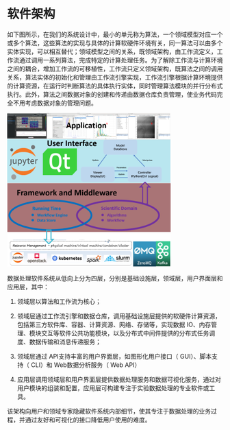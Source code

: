 
# 软件架构

如下图所示，在我们的系统设计中，最小的单元称为算法，一个领域模型对应一个或多个算法，这些算法的实现与具体的计算软硬件环境有关，同一算法可以由多个实体实现，可以相互替代；领域模型之间的关系，既领域架构，由工作流定义，工作流通过调用一系列算法，完成特定的计算处理任务。为了解除工作流与计算环境之间的耦合，增加工作流的可移植性，工作流只定义领域架构，既算法之间的调用关系，算法实体的初始化和管理由工作流引擎实现，工作流引擎根据计算环境提供的计算资源，在运行时判断算法的具体执行实体，同时管理算法模块的并行分布式执行。此外，算法之间数据对象的创建和传递由数据仓库负责管理，使业务代码完全不用考虑数据对象的管理问题。

<img src="../images/framework1.png" style="zoom:40%;" />

  数据处理软件系统从低向上分为四层，分别是基础设施层，领域层，用户界面层和应用层，其中：

1. 领域层以算法和工作流为核心；

2. 领域层通过工作流引擎和数据仓库，调用基础设施层提供的软硬件计算资源，包括第三方软件库、容器、计算资源、网络、存储等，实现数据 IO、内存管理、模块交互等软件公共功能模块，以及分布式中间件提供的分布式任务调度、数据传输和消息传递服务；

3. 领域层通过 API支持丰富的用户界面层，如图形化用户接口（ GUI）、脚本支持（ CLI）和 Web数据分析服务（ Web API）

4. 应用层调用领域层和用户界面层提供数据处理服务和数据可视化服务，通过对用户模块的组装和配置，应用层可构建专注于实验数据处理的专业软件或工具。

该架构向用户和领域专家隐藏软件系统内部细节，使其专注于数据处理的业务过程，并通过友好和可视化的接口降低用户使用的难度。

